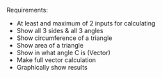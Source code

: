 Requirements:
- At least and maximum of 2 inputs for calculating
- Show all 3 sides & all 3 angles
- Show circumference of a triangle
- Show area of a triangle
- Show in what angle C is (Vector)
- Make full vector calculation
- Graphically show results
